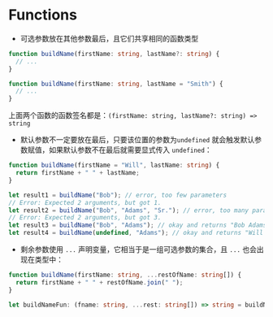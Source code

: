 # Functions

- 可选参数放在其他参数最后，且它们共享相同的函数类型

```ts
function buildName(firstName: string, lastName?: string) {
  // ...
}

function buildName(firstName: string, lastName = "Smith") {
  // ...
}
```

上面两个函数的函数签名都是：`(firstName: string, lastName?: string) => string`

- 默认参数不一定要放在最后，只要该位置的参数为`undefined` 就会触发默认参数赋值，如果默认参数不在最后就需要显式传入 `undefined`：

```ts
function buildName(firstName = "Will", lastName: string) {
  return firstName + " " + lastName;
}

let result1 = buildName("Bob"); // error, too few parameters
// Error: Expected 2 arguments, but got 1.
let result2 = buildName("Bob", "Adams", "Sr."); // error, too many parameters
// Error: Expected 2 arguments, but got 3.
let result3 = buildName("Bob", "Adams"); // okay and returns "Bob Adams"
let result4 = buildName(undefined, "Adams"); // okay and returns "Will Adams"
```

- 剩余参数使用 `...` 声明变量，它相当于是一组可选参数的集合，且 `...` 也会出现在类型中：

```ts
function buildName(firstName: string, ...restOfName: string[]) {
  return firstName + " " + restOfName.join(" ");
}

let buildNameFun: (fname: string, ...rest: string[]) => string = buildName;
```

